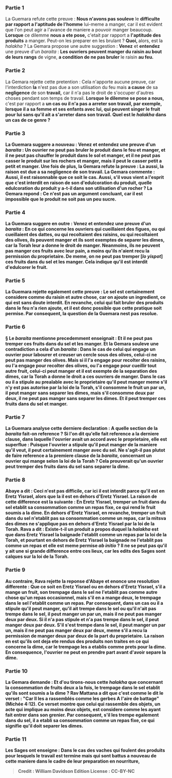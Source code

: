 
### Partie 1
La Guemara refute cette preuve : <b>Nous n'avons pas souleve</b> le <b>difficulte par rapport a l'aptitude de l'homme</b> lui-meme a manger, car il est evident que l'on peut agir a l'avance de maniere a pouvoir manger beaucoup. <b>Lorsque</b> ce dilemme <b>nous a ete pose,</b> c'etait par rapport a <b>l'aptitude des produits</b> a manger. Peut-on les preparer en les brulant ? <b>Quoi, </b> alors, est la <i>halakha</i> ? La Gemara propose une autre suggestion : <b>Venez</b> et <b>entendez</b> une preuve d'un <i>baraita</i> : <b>Les ouvriers peuvent manger du raisin au bout de leurs rangs</b> de vigne, <b>a condition de ne pas bruler</b> le raisin <b>au feu.</b>

### Partie 2
La Gemara rejette cette pretention : Cela n'apporte aucune preuve, car l'interdiction <b>la</b> n'est pas due a son utilisation du feu mais <b>a cause</b> de sa <b>negligence</b> de son <b>travail,</b> car il n'a pas le droit de s'occuper d'autres choses pendant son temps de travail. <b>Lorsque le dilemme se pose a nous,</b> c'est par rapport a <b>un cas ou il n'a pas a arreter son travail, par exemple, <b>lorsque</b> il <b>a sa femme et ses enfants</b> avec lui, qui peuvent singer le fruit pour lui sans qu'il ait a s'arreter dans son travail. <b>Quel</b> est le <i>halakha</i> dans un cas de ce genre ?

### Partie 3
La Guemara suggere a nouveau : <b>Venez</b> et <b>entendez</b> une preuve d'un <i>baraita</i> : Un ouvrier <b>ne peut pas bruler</b> le produit <b>dans le feu et manger, et il ne peut pas chauffer</b> le produit <b>dans le sol et manger, et il ne peut pas casser</b> le produit <b>sur les rochers et manger, mais il peut le casser</b> <b>petit a petit et manger.</b> Une fois de plus, la Gemara refute la preuve : <b>La aussi</b>, la raison est <b>due a</b> sa <b>negligence</b> de son <b>travail.</b> La Gemara commente : <b>Aussi, il est raisonnable</b> que ce soit le cas. <b>Aussi, s'il vous vient a l'esprit</b> que c'est interdit <b>en raison</b> de son <b>d'edulcoration du produit, quelle edulcoration du produit y a-t-il</b> dans son utilisation d'un <b>rocher ?</b> La Gemara repond : Ce n'est pas un argument concluant, car il est <b>impossible</b> que le produit <b>ne soit pas un peu sucre.</b>

### Partie 4
La Guemara suggere en outre : <b>Venez</b> et <b>entendez</b> une preuve d'un <i>baraita</i> : En ce qui concerne <b>les ouvriers qui cueillaient des figues, ou qui cueillaient des dattes, ou qui recoltaient des raisins, ou qui recoltaient des olives, ils peuvent manger et ils sont exemptes</b> de separer les dimes, <b>car la Torah leur a donne le droit</b> de manger. Neanmoins, <b>ils ne peuvent pas manger</b> ces fruits avec <b>leur pain, a moins qu'ils n'aient recu la permission du proprietaire.</b> De meme, <b>on ne peut pas tremper [<i>lo yispot</i>]</b> ces fruits <b>dans du sel et les manger.</b> Cela indique qu'il est interdit d'edulcorer le fruit.

### Partie 5
La Guemara rejette egalement cette preuve : <b>Le sel est certainement considere comme du raisin et autre chose,</b> car on ajoute un ingredient, ce qui est sans doute interdit. En revanche, celui qui fait bruler des produits dans le feu n'a rien ajoute, et il est donc possible que cette pratique soit permise. Par consequent, la question de la Guemara nest pas resolue.

### Partie 6
§ Le <i>baraita</i> mentionne precedemment enseignait : <b>Et il ne peut pas tremper</b> ces fruits <b>dans du sel et les manger. Et</b> la Gemara <b>souleve une contradiction</b> a cela d'un <i>baraita</i> : Dans le cas de <b>celui qui engage un ouvrier pour labourer et creuser un cercle sous des olives, celui-ci ne peut pas manger</b> des olives. Mais si <b>il l'a engage pour recolter</b> des raisins, <b>ou l'a engage pour recolter</b> des olives, ou <b>l'a engage pour cueillir</b> tout autre fruit, <b>celui-ci peut manger et il est exempte</b> de la separation des dimes, <b>car la Torah a donne le droit</b> a ces ouvriers de manger. Dans le cas ou <b>il a stipule</b> au prealable avec le proprietaire qu'il peut manger meme s'il n'y est pas autorise par la loi de la Torah, s'il consomme le fruit <b>un par un, il peut manger</b> sans separer les dimes, mais s'il consomme <b>deux par deux, il ne peut pas manger</b> sans separer les dimes. <b>Et il peut tremper</b> ces fruits <b>dans du sel et manger.</b>

### Partie 7
La Guemara analyse cette derniere declaration : <b>A quelle</b> section de la <i>baraita</i> fait-on reference ? <b>Si l'on dit</b> qu'elle fait reference <b>a la derniere clause,</b> dans laquelle l'ouvrier avait un accord avec le proprietaire, elle est superflue : <b>Puisque</b> l'ouvrier a <b>stipule</b> qu'il peut manger <b>de la maniere qu'il veut, il peut</b> certainement <b>manger</b> avec du sel. <b>Ne s'agit-il pas plutot</b> de faire reference <b>a la premiere clause</b> de la <i>baraita</i>, concernant un ouvrier qui mange selon la loi de la Torah ? Cela prouverait qu'un ouvrier peut tremper des fruits dans du sel sans separer la dime.

### Partie 8
<b>Abaye a dit :</b> Ceci n'est <b>pas difficile,</b> car <b>ici</b> il est interdit parce qu'il est <b>en Eretz</b> Yisrael, alors que <b>la</b> il est <b>en dehors d'Eretz</b> Yisrael. La raison de cette difference est la suivante : <b>En Eretz</b> Yisrael, <b>tremper</b> un fruit dans du sel <b>etablit</b> sa consommation comme un repas fixe, ce qui rend le fruit soumis a la dime. <b>En dehors d'Eretz</b> Yisrael, en revanche, <b>tremper</b> un fruit dans du sel <b>n'etablit pas</b> sa consommation comme un repas, car la mitsva des dimes ne s'applique pas en dehors d'Eretz Yisrael par la loi de la Torah. <b>Rava a dit : Existe-t-il un</b> produit a propos duquel la <i>halakha</i> est <b>que dans Eretz</b> Yisrael <b>la baignade l'etablit</b> comme un repas <b>par la loi de la Torah, et</b> pourtant <b>en dehors de Eretz</b> Yisrael <b>la baignade ne l'etablit pas</b> comme un repas <b>et elle est</b> meme <b>permise <i>ab initio</i> ? </b> Il ne se peut pas qu'il y ait une si grande difference entre ces lieux, car les edits des Sages sont calques sur la loi de la Torah.

### Partie 9
<b>Au contraire, Rava</b> rejette la reponse d'Abaye et <b>enonce</b> une resolution differente : <b>Que ce soit en Eretz</b> Yisrael ou <b>en dehors d'Eretz</b> Yisrael, s'il a mange <b>un</b> fruit, son <b>trempage</b> dans le sel <b>ne l'etablit pas</b> comme autre chose qu'un repas occasionnel, mais s'il en a mange <b>deux, le trempage</b> dans le sel <b>l'etablit</b> comme un repas. Par consequent, dans un cas ou <b>il a stipule</b> qu'il peut manger, <b>qu'il ait trempe</b> dans le sel <b>ou qu'il n'ait pas trempe</b> dans le sel, <b>il peut manger un par un,</b> mais <b>il ne peut pas manger deux par deux.</b> Si <b>il n'a pas stipule et n'a pas trempe</b> dans le sel, il <b>peut manger deux par deux. </b> S'il <b>s'est trempe</b> dans le sel, il <b>peut manger un par un,</b> mais <b>il ne peut pas manger deux par deux, meme s'il a recu la permission</b> de manger deux par deux <b>de la part du proprietaire.</b> La raison en est <b>qu'ils ont</b> deja <b>ete rendus des produits non traites en ce qui concerne la dime,</b> car le <b>trempage les a etablis</b> comme prets pour la dime. En consequence, l'ouvrier ne peut en prendre part avant d'avoir separe la dime.

### Partie 10
La Gemara demande : <b>Et d'ou tirons-nous</b> cette <i>halakha</i> <b>que</b> concernant la consommation de fruits <b>deux</b> a la fois, le <b>trempage</b> dans le sel <b>etablit</b> qu'ils sont soumis a la dime ? <b>Rav Mattana a dit</b> que c'est <b>comme le dit le verset : "Car Il les a rassemblés comme les gerbes A l'aire de battage"</b> (Michée 4:12). Ce verset montre que celui qui rassemble des objets, un acte qui implique au moins deux objets, est considere comme les ayant fait entrer dans son grenier. Par consequent, s'il les trempe egalement dans du sel, il a etabli sa consommation comme un repas fixe, ce qui signifie qu'il doit separer les dimes.

### Partie 11
<b>Les Sages ont enseigne :</b> Dans le cas des <b>vaches qui foulent des produits</b> pour lesquels le travail est termine mais qui sont battus a nouveau de cette maniere dans le cadre de leur preparation en nourriture,

>Credit : William Davidson Edition
>License : CC-BY-NC